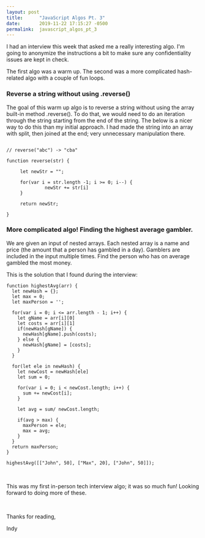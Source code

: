 ```yaml
---
layout: post
title:      "JavaScript Algos Pt. 3"
date:       2019-11-22 17:15:27 -0500
permalink:  javascript_algos_pt_3
---
```



I had an interview this week that asked me a really interesting algo. I'm going to anonymize the instructions a bit to make sure any confidentiality issues are kept in check. 

The first algo was a warm up. The second was a more complicated hash-related algo with a couple of fun loops. 


### Reverse a string without using .reverse()

The goal of this warm up algo is to reverse a string without using the array built-in method .reverse(). To do that, we would need to do an iteration through the string starting from the end of the string. The below is a nicer way to do this than my initial approach. I had made the string into an array with split, then joined at the end; very unnecessary manipulation there. 

```

// reverse("abc") -> "cba"

function reverse(str) {

     let newStr = "";

     for(var i = str.length -1; i >= 0; i--) {
		      newStr += str[i]
     }

     return newStr;

}
```

### More complicated algo! Finding the highest average gambler. 

We are given an input of nested arrays. Each nested array is a name and price (the amount that a person has gambled in a day). Gamblers are included in the input multiple times. Find the person who has on average gambled the most money. 

This is the solution that I found during the interview: 

```
function highestAvg(arr) {
  let newHash = {}; 
  let max = 0;
  let maxPerson = '';

  for(var i = 0; i <= arr.length - 1; i++) {
    let gName = arr[i][0]
    let costs = arr[i][1]
    if(newHash[gName]) {
      newHash[gName].push(costs);
    } else {
      newHash[gName] = [costs];
    }
  }

  for(let ele in newHash) {
    let newCost = newHash[ele]
    let sum = 0;

    for(var i = 0; i < newCost.length; i++) {
      sum += newCost[i];
    }
    
    let avg = sum/ newCost.length;
    
    if(avg > max) {
      maxPerson = ele;
      max = avg;
    }
  }
  return maxPerson;
}

highestAvg([["John", 50], ["Max", 20], ["John", 50]]);
```

<br>

This was my first in-person tech interview algo; it was so much fun! Looking forward to doing more of these. 

<br>

Thanks for reading,

Indy


